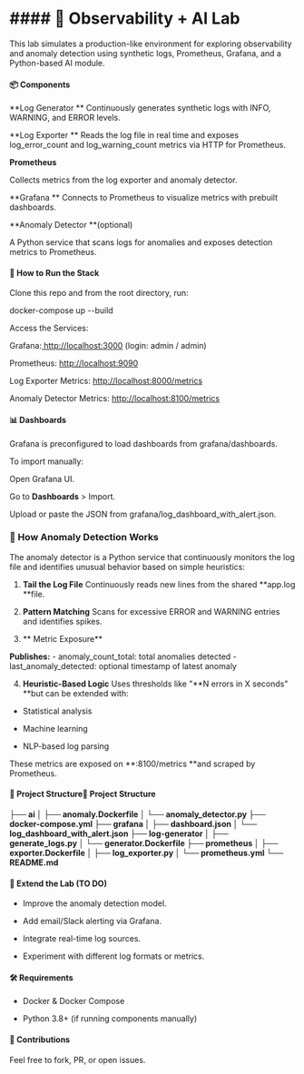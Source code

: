 # #### 🧪 Observability + AI Lab

This lab simulates a production-like environment for exploring observability and anomaly detection using synthetic logs, Prometheus, Grafana, and a Python-based AI module.

#### 📦 Components

**Log Generator
**
Continuously generates synthetic logs with INFO, WARNING, and ERROR levels.

**Log Exporter
**
Reads the log file in real time and exposes log_error_count and log_warning_count metrics via HTTP for Prometheus.

**Prometheus**

Collects metrics from the log exporter and anomaly detector.

**Grafana
**
Connects to Prometheus to visualize metrics with prebuilt dashboards.

**Anomaly Detector **(optional)

A Python service that scans logs for anomalies and exposes detection metrics to Prometheus.

#### 🐳 How to Run the Stack

Clone this repo and from the root directory, run:

docker-compose up --build

Access the Services:

Grafana:[ http://localhost:3000]( http://localhost:3000 " http://localhost:3000")  (login: admin / admin)

Prometheus: [http://localhost:9090](http://localhost:9090 "http://localhost:9090")

Log Exporter Metrics: [http://localhost:8000/metrics](http://localhost:8000/metrics "http://localhost:8000/metrics")

Anomaly Detector Metrics: [http://localhost:8100/metrics](http://localhost:8100/metricshttp:// "http://localhost:8100/metrics")

#### 📊 Dashboards

Grafana is preconfigured to load dashboards from grafana/dashboards.

To import manually:

Open Grafana UI.

Go to **Dashboards** > Import.

Upload or paste the JSON from grafana/log_dashboard_with_alert.json.

### 🧠 How Anomaly Detection Works

The anomaly detector is a Python service that continuously monitors the log file and identifies unusual behavior based on simple heuristics:

1. **Tail the Log File**
Continuously reads new lines from the shared **app.log **file.

2. **Pattern Matching**
Scans for excessive ERROR and WARNING entries and identifies spikes.

3. ** Metric Exposure**

**Publishes:**
	- anomaly_count_total: total anomalies detected
	- last_anomaly_detected: optional timestamp of latest anomaly

4.  **Heuristic-Based Logic**
Uses thresholds like "**N errors in X seconds" **but can be extended with:

- Statistical analysis

- Machine learning

- NLP-based log parsing

These metrics are exposed on **:8100/metrics **and scraped by Prometheus.

#### 📁 Project Structure📁 Project Structure


**├── ai
│   ├── anomaly.Dockerfile
│   └── anomaly_detector.py
├── docker-compose.yml
├── grafana
│   ├── dashboard.json
│   └── log_dashboard_with_alert.json
├── log-generator
│   ├── generate_logs.py
│   └── generator.Dockerfile
├── prometheus
│   ├── exporter.Dockerfile
│   ├── log_exporter.py
│   └── prometheus.yml
└── README.md**

#### 🧠 Extend the Lab (TO DO)

- Improve the anomaly detection model.

- Add email/Slack alerting via Grafana.

- Integrate real-time log sources.

- Experiment with different log formats or metrics.



#### **🛠️ Requirements**

- Docker & Docker Compose

- Python 3.8+ (if running components manually)

#### 🤝 Contributions

Feel free to fork, PR, or open issues.
